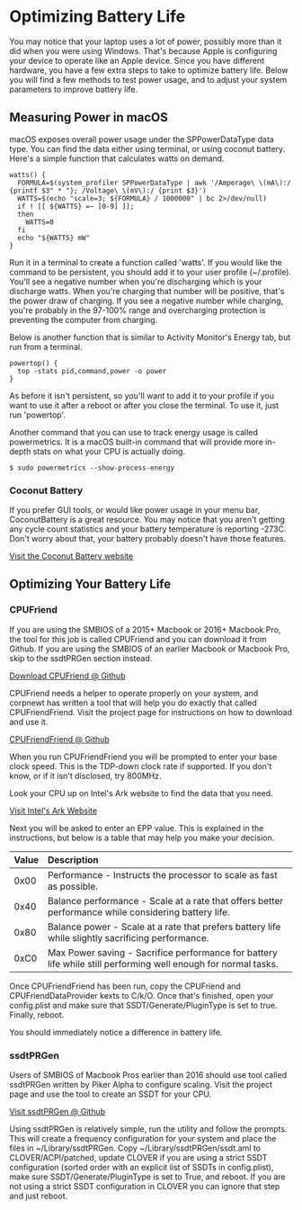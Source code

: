 # Optimizing Battery Life

You may notice that your laptop uses a lot of power, possibly more than it did when you were using Windows. That's because Apple is configuring your device to operate like an Apple device. Since you have different hardware, you have a few extra steps to take to optimize battery life. Below you will find a few methods to test power usage, and to adjust your system parameters to improve battery life.

## Measuring Power in macOS

macOS exposes overall power usage under the SPPowerDataType data type. You can find the data either using terminal, or using coconut battery. Here's a simple function that calculates watts on demand.

```text
watts() {
  FORMULA=$(system_profiler SPPowerDataType | awk '/Amperage\ \(mA\):/ {printf $3" * "}; /Voltage\ \(mV\):/ {print $3}')
  WATTS=$(echo "scale=3; ${FORMULA} / 1000000" | bc 2>/dev/null)
  if ! [[ ${WATTS} =~ [0-9] ]];
  then
    WATTS=0
  fi
  echo "${WATTS} mW"
}
```

Run it in a terminal to create a function called 'watts'. If you would like the command to be persistent, you should add it to your user profile \(~/.profile\). You'll see a negative number when you're discharging which is your discharge watts. When you're charging that number will be positive, that's the power draw of charging. If you see a negative number while charging, you're probably in the 97-100% range and overcharging protection is preventing the computer from charging.

Below is another function that is similar to Activity Monitor's Energy tab, but run from a terminal.

```text
powertop() {
  top -stats pid,command,power -o power
}
```

As before it isn't persistent, so you'll want to add it to your profile if you want to use it after a reboot or after you close the terminal. To use it, just run 'powertop'.

Another command that you can use to track energy usage is called powermetrics. It is a macOS built-in command that will provide more in-depth stats on what your CPU is actually doing.

```text
$ sudo powermetrics --show-process-energy
```

### Coconut Battery

If you prefer GUI tools, or would like power usage in your menu bar, CoconutBattery is a great resource. You may notice that you aren't getting any cycle count statistics and your battery temperature is reporting -273C. Don't worry about that, your battery probably doesn't have those features.

[Visit the Coconut Battery website](https://www.coconut-flavour.com/coconutbattery/)

## Optimizing Your Battery Life

### CPUFriend

If you are using the SMBIOS of a 2015+ Macbook or 2016+ Macbook Pro, the tool for this job is called CPUFriend and you can download it from Github. If you are using the SMBIOS of an earlier Macbook or Macbook Pro, skip to the ssdtPRGen section instead.

[Download CPUFriend @ Github](https://github.com/acidanthera/CPUFriend)

CPUFriend needs a helper to operate properly on your system, and corpnewt has written a tool that will help you do exactly that called CPUFriendFriend. Visit the project page for instructions on how to download and use it.

[CPUFriendFriend @ Github](https://github.com/corpnewt/CPUFriendFriend)

When you run CPUFriendFriend you will be prompted to enter your base clock speed. This is the TDP-down clock rate if supported. If you don't know, or if it isn't disclosed, try 800MHz.

Look your CPU up on Intel's Ark website to find the data that you need.

[Visit Intel's Ark Website](https://ark.intel.com/content/www/us/en/ark.html#@Processors)

Next you will be asked to enter an EPP value. This is explained in the instructions, but below is a table that may help you make your decision.

| Value | Description |
| :--- | :--- |
| 0x00 | Performance - Instructs the processor to scale as fast as possible. |
| 0x40 | Balance performance - Scale at a rate that offers better performance while considering battery life. |
| 0x80 | Balance power - Scale at a rate that prefers battery life while slightly sacrificing performance. |
| 0xC0 | Max Power saving - Sacrifice performance for battery life while still performing well enough for normal tasks. |

Once CPUFriendFriend has been run, copy the CPUFriend and CPUFriendDataProvider kexts to C/k/O. Once that's finished, open your config.plist and make sure that SSDT/Generate/PluginType is set to true. Finally, reboot.

You should immediately notice a difference in battery life.

### ssdtPRGen

Users of SMBIOS of Macbook Pros earlier than 2016 should use tool called ssdtPRGen written by Piker Alpha to configure scaling. Visit the project page and use the tool to create an SSDT for your CPU.

[Visit ssdtPRGen @ Github](https://github.com/Piker-Alpha/ssdtPRGen.sh)

Using ssdtPRGen is relatively simple, run the utility and follow the prompts. This will create a frequency configuration for your system and place the files in ~/Library/ssdtPRGen. Copy ~/Library/ssdtPRGen/ssdt.aml to CLOVER/ACPI/patched, update CLOVER if you are using a strict SSDT configuration \(sorted order with an explicit list of SSDTs in config.plist\), make sure SSDT/Generate/PluginType is set to True, and reboot. If you are not using a strict SSDT configuration in CLOVER you can ignore that step and just reboot.

